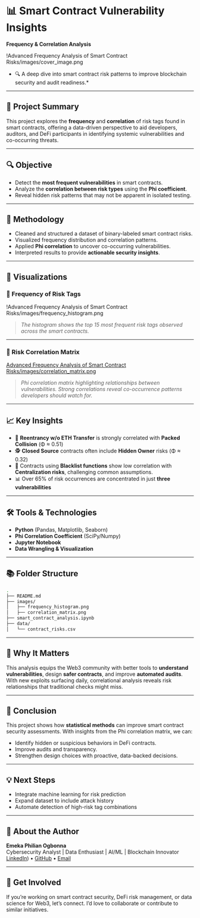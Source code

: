  
# 📊 Smart Contract Vulnerability Insights  
**Frequency & Correlation Analysis**

!Advanced Frequency Analysis of Smart Contract Risks/images/cover_image.png  
* 🔍 A deep dive into smart contract risk patterns to improve blockchain security and audit readiness.*

---

## 🧠 Project Summary

This project explores the **frequency** and **correlation** of risk tags found in smart contracts, offering a data-driven perspective to aid developers, auditors, and DeFi participants in identifying systemic vulnerabilities and co-occurring threats.

---

## 🔍 Objective

- Detect the **most frequent vulnerabilities** in smart contracts.
- Analyze the **correlation between risk types** using the **Phi coefficient**.
- Reveal hidden risk patterns that may not be apparent in isolated testing.

---

## 🧪 Methodology

- Cleaned and structured a dataset of binary-labeled smart contract risks.
- Visualized frequency distribution and correlation patterns.
- Applied **Phi correlation** to uncover co-occurring vulnerabilities.
- Interpreted results to provide **actionable security insights**.

---

## 📸 Visualizations

### 🔢 Frequency of Risk Tags

!Advanced Frequency Analysis of Smart Contract Risks/images/frequency_histogram.png

> *The histogram shows the top 15 most frequent risk tags observed across the smart contracts.*

---

### 🔗 Risk Correlation Matrix

[Advanced Frequency Analysis of Smart Contract Risks/images/correlation_matrix.png](https://github.com/emekaphilian/AI-ML-Projects/tree/main/Advanced%20Frequency%20Analysis%20of%20Smart%20Contract%20Risks)

> *Phi correlation matrix highlighting relationships between vulnerabilities. Strong correlations reveal co-occurrence patterns developers should watch for.*

---

## 📈 Key Insights

- 🔁 **Reentrancy w/o ETH Transfer** is strongly correlated with **Packed Collision** (Φ ≈ 0.51)
- 🕵️ **Closed Source** contracts often include **Hidden Owner** risks (Φ ≈ 0.32)
- 🚫 Contracts using **Blacklist functions** show low correlation with **Centralization risks**, challenging common assumptions.
- 📊 Over 65% of risk occurrences are concentrated in just **three vulnerabilities**

---

## 🛠️ Tools & Technologies

- **Python** (Pandas, Matplotlib, Seaborn)
- **Phi Correlation Coefficient** (SciPy/Numpy)
- **Jupyter Notebook**
- **Data Wrangling & Visualization**

---

## 📚 Folder Structure

```bash
.
├── README.md
├── images/
│   ├── frequency_histogram.png
│   ├── correlation_matrix.png
├── smart_contract_analysis.ipynb
├── data/
│   └── contract_risks.csv
```

---

## 🔐 Why It Matters

This analysis equips the Web3 community with better tools to **understand vulnerabilities**, design **safer contracts**, and improve **automated audits**. With new exploits surfacing daily, correlational analysis reveals risk relationships that traditional checks might miss.

---

## 🧾 Conclusion

This project shows how **statistical methods** can improve smart contract security assessments. With insights from the Phi correlation matrix, we can:

- Identify hidden or suspicious behaviors in DeFi contracts.
- Improve audits and transparency.
- Strengthen design choices with proactive, data-backed decisions.



---

## 💡 Next Steps

- Integrate machine learning for risk prediction
- Expand dataset to include attack history
- Automate detection of high-risk tag combinations

---

## 🙌 About the Author

**Emeka Philian Ogbonna**  
Cybersecurity Analyst | Data Enthusiast | AI/ML | Blockchain Innovator  
[LinkedIn](https://www.linkedin.com/in/emekaogbonna/)) • [GitHub](https://github.com/emekaphilian) • [Email](mailto:ogbonnaemeka665@gmail.com)

---

## 📢 Get Involved

If you’re working on smart contract security, DeFi risk management, or data science for Web3, let’s connect. I’d love to collaborate or contribute to similar initiatives.


